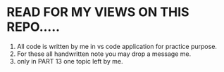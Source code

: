 # READ FOR MY VIEWS ON THIS REPO.....
1. All code is written by me in vs code application for practice purpose.
2. For these all handwritten note you may drop a message me.
3. only in PART 13 one topic left by me.
